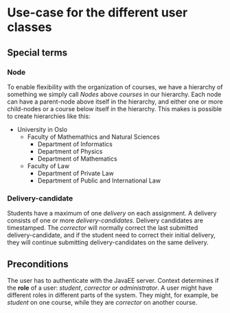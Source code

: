 # Use-case for the different user classes


## Special terms


### Node

To enable flexibility with the organization of courses, we have a hierarchy of something we simply call *Nodes*
above *courses* in our hierarchy. Each node can have a parent-node above itself in the hierarchy, and either one or
more child-nodes or a course below itself in the hierarchy. This makes is possible to create hierarchies like this:

* University in Oslo
    * Faculty of Mathemathics and Natural Sciences
        * Department of Informatics
        * Department of Physics
        * Department of Mathematics
    * Faculty of Law
        * Department of Private Law
        * Department of Public and International Law


### Delivery-candidate

Students have a maximum of one *delivery* on each assignment. A delivery consists of one or more *delivery-candidates*.
Delivery candidates are timestamped. The *corrector* will normally correct the last submitted delivery-candidate, and
if the student need to correct their initial delivery, they will continue submitting delivery-candidates on the same
delivery. 



## Preconditions

The user has to authenticate with the JavaEE server. Context determines if the **role** of a user: *student*,
*corrector* or *administrator*. A user might have different roles in different parts of the system. They might, for
example, be *student* on one course, while they are *corrector* on another course.